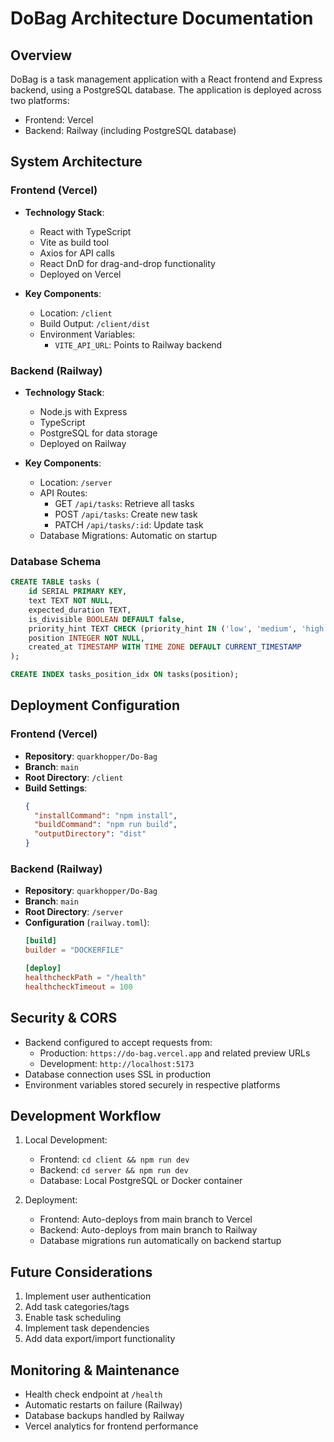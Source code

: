 # DoBag Architecture Documentation

## Overview
DoBag is a task management application with a React frontend and Express backend, using a PostgreSQL database. The application is deployed across two platforms:
- Frontend: Vercel
- Backend: Railway (including PostgreSQL database)

## System Architecture

### Frontend (Vercel)
- **Technology Stack**:
  - React with TypeScript
  - Vite as build tool
  - Axios for API calls
  - React DnD for drag-and-drop functionality
  - Deployed on Vercel

- **Key Components**:
  - Location: `/client`
  - Build Output: `/client/dist`
  - Environment Variables:
    - `VITE_API_URL`: Points to Railway backend

### Backend (Railway)
- **Technology Stack**:
  - Node.js with Express
  - TypeScript
  - PostgreSQL for data storage
  - Deployed on Railway

- **Key Components**:
  - Location: `/server`
  - API Routes:
    - GET `/api/tasks`: Retrieve all tasks
    - POST `/api/tasks`: Create new task
    - PATCH `/api/tasks/:id`: Update task
  - Database Migrations: Automatic on startup

### Database Schema
```sql
CREATE TABLE tasks (
    id SERIAL PRIMARY KEY,
    text TEXT NOT NULL,
    expected_duration TEXT,
    is_divisible BOOLEAN DEFAULT false,
    priority_hint TEXT CHECK (priority_hint IN ('low', 'medium', 'high')),
    position INTEGER NOT NULL,
    created_at TIMESTAMP WITH TIME ZONE DEFAULT CURRENT_TIMESTAMP
);

CREATE INDEX tasks_position_idx ON tasks(position);
```

## Deployment Configuration

### Frontend (Vercel)
- **Repository**: `quarkhopper/Do-Bag`
- **Branch**: `main`
- **Root Directory**: `/client`
- **Build Settings**:
  ```json
  {
    "installCommand": "npm install",
    "buildCommand": "npm run build",
    "outputDirectory": "dist"
  }
  ```

### Backend (Railway)
- **Repository**: `quarkhopper/Do-Bag`
- **Branch**: `main`
- **Root Directory**: `/server`
- **Configuration** (`railway.toml`):
  ```toml
  [build]
  builder = "DOCKERFILE"

  [deploy]
  healthcheckPath = "/health"
  healthcheckTimeout = 100
  ```

## Security & CORS
- Backend configured to accept requests from:
  - Production: `https://do-bag.vercel.app` and related preview URLs
  - Development: `http://localhost:5173`
- Database connection uses SSL in production
- Environment variables stored securely in respective platforms

## Development Workflow
1. Local Development:
   - Frontend: `cd client && npm run dev`
   - Backend: `cd server && npm run dev`
   - Database: Local PostgreSQL or Docker container

2. Deployment:
   - Frontend: Auto-deploys from main branch to Vercel
   - Backend: Auto-deploys from main branch to Railway
   - Database migrations run automatically on backend startup

## Future Considerations
1. Implement user authentication
2. Add task categories/tags
3. Enable task scheduling
4. Implement task dependencies
5. Add data export/import functionality

## Monitoring & Maintenance
- Health check endpoint at `/health`
- Automatic restarts on failure (Railway)
- Database backups handled by Railway
- Vercel analytics for frontend performance 
